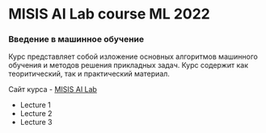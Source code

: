 <h1>MISIS AI Lab course ML 2022</h1>
<h3>Введение в машинное обучение</h3>

Курс представляет собой изложение основных алгоритмов машинного обучения и методов решения прикладных задач. Курс содержит как теоритический, так и практический материал.

Сайт курса  - [MISIS AI Lab](https://misisailab.github.io/docs/)

<ul>
    <li>Lecture 1</li>
    <li>Lecture 2</li>
    <li>Lecture 3</li>
</ul>

